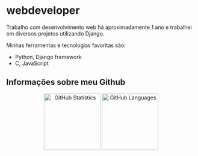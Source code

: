 # webdeveloper

Trabalho com desenvolvimento web há aproximadamente 1 ano e trabalhei em diversos projetos utilizando Django.


Minhas ferramentas e tecnologias favoritas são:

- Python, Django framework
- C, JavaScript

## Informações sobre meu Github

<div align="center">

 <img src="https://github-readme-stats.vercel.app/api?username=LucasSantus&include_all_commits=true&count_private=true&theme=tokyonight" height="150" alt="GitHub Statistics" />
 
<img src="https://github-readme-stats.vercel.app/api/top-langs?username=LucasSantus&layout=compact&theme=tokyonight&card_width=370" height="150" alt="GitHub Languages" />

</div>
